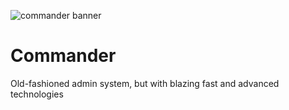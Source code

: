 ![commander banner](https://cdn.discordapp.com/attachments/535357742765047818/783272206725152778/Commander_Copy_4.png)

# Commander
Old-fashioned admin system, but with blazing fast and advanced technologies
